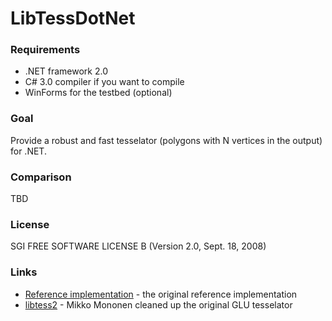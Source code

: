 LibTessDotNet
=============

### Requirements
* .NET framework 2.0
* C# 3.0 compiler if you want to compile
* WinForms for the testbed (optional)

### Goal

Provide a robust and fast tesselator (polygons with N vertices in the output) for .NET.

### Comparison

TBD

### License

SGI FREE SOFTWARE LICENSE B (Version 2.0, Sept. 18, 2008)

### Links
* [Reference implementation](http://oss.sgi.com/projects/ogl-sample) - the original reference implementation
* [libtess2](http://code.google.com/p/libtess2/) - Mikko Mononen cleaned up the original GLU tesselator